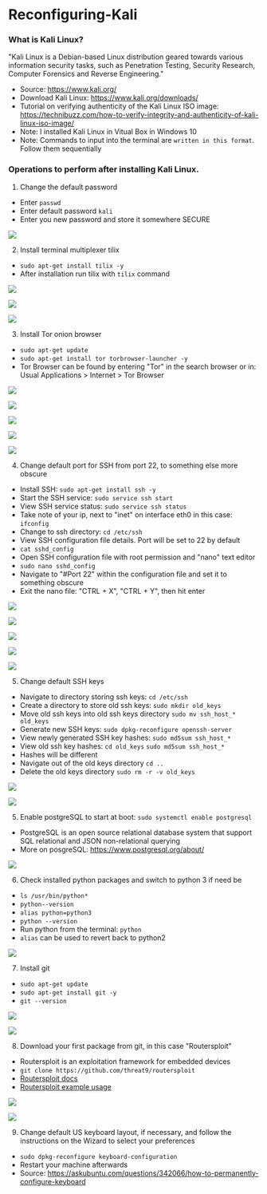 # Reconfiguring-Kali

### What is Kali Linux?

"Kali Linux is a Debian-based Linux distribution geared towards various information security tasks, such as Penetration Testing, Security Research, Computer Forensics and Reverse Engineering." 

* Source: https://www.kali.org/ 
* Download Kali Linux: https://www.kali.org/downloads/
* Tutorial on verifying authenticity of the Kali Linux ISO image: https://technibuzz.com/how-to-verify-integrity-and-authenticity-of-kali-linux-iso-image/ 
* Note: I installed Kali Linux in Vitual Box in Windows 10
* Note: Commands to input into the terminal are `written in this format`. Follow them sequentially

### Operations to perform after installing Kali Linux. 

1. Change the default password 
* Enter `passwd`
* Enter default password `kali`
* Enter you new password and store it somewhere SECURE

![](Images/changingDefaultPassword.png)

2. Install terminal multiplexer tilix
* `sudo apt-get install tilix -y`
* After installation run tilix with `tilix` command 

![](Images/installingTilix.png)

![](Images/runningTilix.png)

![](Images/tilixMultiplexer.png)

3. Install Tor onion browser
* `sudo apt-get update`
* `sudo apt-get install tor torbrowser-launcher -y`
* Tor Browser can be found by entering "Tor" in the search browser or in: Usual Applications > Internet > Tor Browser

![](Images/installingTor.png)

![](Images/torLocation.png)

![](Images/downloadingTor.png)

![](Images/downloadingTor2.png)

![](Images/torBrowser.png)

4. Change default port for SSH from port 22, to something else more obscure
* Install SSH: `sudo apt-get install ssh -y`
* Start the SSH service: `sudo service ssh start`
* View SSH service status: `sudo service ssh status`
* Take note of your ip, next to "inet" on interface eth0 in this case: `ifconfig`
* Change to ssh directory: `cd /etc/ssh`
* View SSH configuration file details. Port will be set to 22 by default 
* `cat sshd_config`
* Open SSH configuration file with root permission and "nano" text editor
* `sudo nano sshd_config`
* Navigate to "#Port 22" within the configuration file and set it to something obscure
* Exit the nano file: "CTRL + X", "CTRL + Y", then hit enter

![](Images/ssh.png)

![](Images/ssh2.png)

![](Images/ssh3.png)

![](Images/ssh5.png)

![](Images/ssh7.png)

5. Change default SSH keys
* Navigate to directory storing ssh keys: `cd /etc/ssh`
* Create a directory to store old ssh keys: `sudo mkdir old_keys`
* Move old ssh keys into old ssh keys directory `sudo mv ssh_host_* old_keys`
* Generate new SSH keys: `sudo dpkg-reconfigure openssh-server`
* View newly generated SSH key hashes: `sudo md5sum ssh_host_*`
* View old ssh key hashes: `cd old_keys` `sudo md5sum ssh_host_*`
* Hashes will be different
* Navigate out of the old keys directory `cd ..`
* Delete the old keys directory `sudo rm -r -v old_keys`

![](Images/changingSSH.png)

![](Images/changingSSH2.png)

5. Enable postgreSQL to start at boot: `sudo systemctl enable postgresql`
* PostgreSQL is an open source relational database system that support SQL relational and JSON non-relational querying  
* More on posgreSQL: https://www.postgresql.org/about/ 

![](Images/postgreSQL.png)

6. Check installed python packages and switch to python 3 if need be
* `ls /usr/bin/python*`
* `python--version`
* `alias python=python3`
* `python --version`
* Run python from the terminal: `python`
* `alias` can be used to revert back to python2

![](Images/python3Switch.png)

7. Install git
* `sudo apt-get update`
* `sudo apt-get install git -y`
* `git --version`

![](Images/installingGit.png)

![](Images/installingGit2.png)

8. Download your first package from git, in this case "Routersploit"
* Routersploit is an exploitation framework for embedded devices
* `git clone https://github.com/threat9/routersploit`
* [Routersploit docs](https://github.com/threat9/routersploit) 
* [Routersploit example usage](https://www.youtube.com/watch?v=fgau-Dx_34o)

![](Images/routersploit.png)

![](Images/routersploit2.png)


9. Change default US keyboard layout, if necessary, and follow the instructions on the Wizard to select your preferences 
* `sudo dpkg-reconfigure keyboard-configuration`
* Restart your machine afterwards
* Source: https://askubuntu.com/questions/342066/how-to-permanently-configure-keyboard


